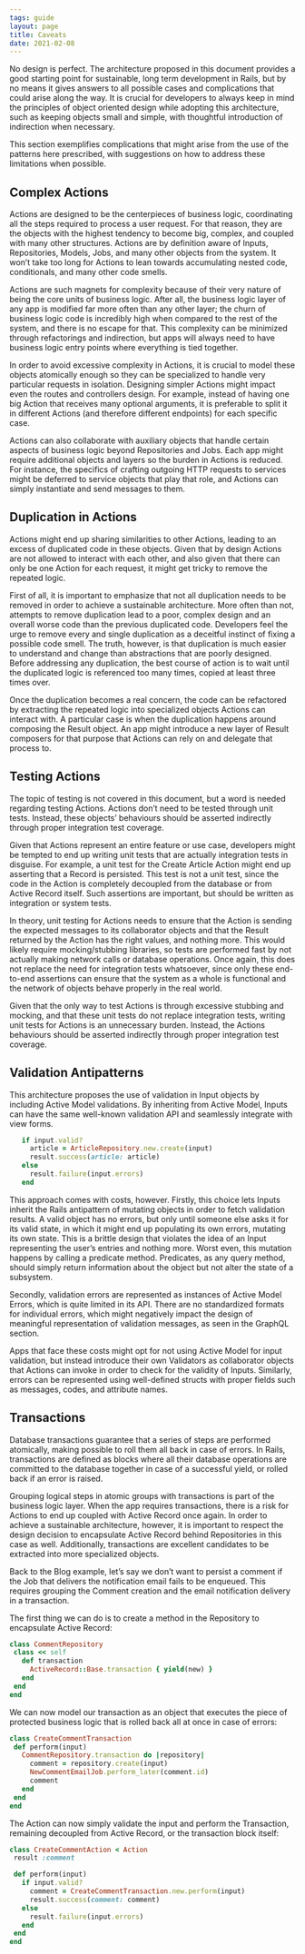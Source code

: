 ```yaml
---
tags: guide
layout: page
title: Caveats
date: 2021-02-08
---
```


No design is perfect. The architecture proposed in this document provides a good starting point for sustainable, long term development in Rails, but by no means it gives answers to all possible cases and complications that could arise along the way. It is crucial for developers to always keep in mind the principles of object oriented design while adopting this architecture, such as keeping objects small and simple, with thoughtful introduction of indirection when necessary.

This section exemplifies complications that might arise from the use of the patterns here prescribed, with suggestions on how to address these limitations when possible.

## Complex Actions

Actions are designed to be the centerpieces of business logic, coordinating all the steps required to process a user request. For that reason, they are the objects with the highest tendency to become big, complex, and coupled with many other structures. Actions are by definition aware of Inputs, Repositories, Models, Jobs, and many other objects from the system. It won’t take too long for Actions to lean towards accumulating nested code, conditionals, and many other code smells.

Actions are such magnets for complexity because of their very nature of being the core units of business logic. After all, the business logic layer of any app is modified far more often than any other layer; the churn of business logic code is incredibly high when compared to the rest of the system, and there is no escape for that. This complexity can be minimized through refactorings and indirection, but apps will always need to have business logic entry points where everything is tied together.

In order to avoid excessive complexity in Actions, it is crucial to model these objects atomically enough so they can be specialized to handle very particular requests in isolation. Designing simpler Actions might impact even the routes and controllers design. For example, instead of having one big Action that receives many optional arguments, it is preferable to split it in different Actions (and therefore different endpoints) for each specific case.

Actions can also collaborate with auxiliary objects that handle certain aspects of business logic beyond Repositories and Jobs. Each app might require additional objects and layers so the burden in Actions is reduced. For instance, the specifics of crafting outgoing HTTP requests to services might be deferred to service objects that play that role, and Actions can simply instantiate and send messages to them.

## Duplication in Actions

Actions might end up sharing similarities to other Actions, leading to an excess of duplicated code in these objects. Given that by design Actions are not allowed to interact with each other, and also given that there can only be one Action for each request, it might get tricky to remove the repeated logic.

First of all, it is important to emphasize that not all duplication needs to be removed in order to achieve a sustainable architecture. More often than not, attempts to remove duplication lead to a poor, complex design and an overall worse code than the previous duplicated code. Developers feel the urge to remove every and single duplication as a deceitful instinct of fixing a possible code smell. The truth, however, is that duplication is much easier to understand and change than abstractions that are poorly designed. Before addressing any duplication, the best course of action is to wait until the duplicated logic is referenced too many times, copied at least three times over.

Once the duplication becomes a real concern, the code can be refactored by extracting the repeated logic into specialized objects Actions can interact with. A particular case is when the duplication happens around composing the Result object. An app might introduce a new layer of Result composers for that purpose that Actions can rely on and delegate that process to.

## Testing Actions

The topic of testing is not covered in this document, but a word is needed regarding testing Actions. Actions don’t need to be tested through unit tests. Instead, these objects’ behaviours should be asserted indirectly through proper integration test coverage.

Given that Actions represent an entire feature or use case, developers might be tempted to end up writing unit tests that are actually integration tests in disguise. For example, a unit test for the Create Article Action might end up asserting that a Record is persisted. This test is not a unit test, since the code in the Action is completely decoupled from the database or from Active Record itself. Such assertions are important, but should be written as integration or system tests.

In theory, unit testing for Actions needs to ensure that the Action is sending the expected messages to its collaborator objects and that the Result returned by the Action has the right values, and nothing more. This would likely require mocking/stubbing libraries, so tests are performed fast by not actually making network calls or database operations. Once again, this does not replace the need for integration tests whatsoever, since only these end-to-end assertions can ensure that the system as a whole is functional and the network of objects behave properly in the real world.

Given that the only way to test Actions is through excessive stubbing and mocking, and that these unit tests do not replace integration tests, writing unit tests for Actions is an unnecessary burden. Instead, the Actions behaviours should be asserted indirectly through proper integration test coverage.

## Validation Antipatterns

This architecture proposes the use of validation in Input objects by including Active Model validations. By inheriting from Active Model, Inputs can have the same well-known validation API and seamlessly integrate with view forms.

```ruby
   if input.valid?
     article = ArticleRepository.new.create(input)
     result.success(article: article)
   else
     result.failure(input.errors)
   end
```

This approach comes with costs, however. Firstly, this choice lets Inputs inherit the Rails antipattern of mutating objects in order to fetch validation results. A valid object has no errors, but only until someone else asks it for its valid state, in which it might end up populating its own errors, mutating its own state. This is a brittle design that violates the idea of an Input representing the user’s entries and nothing more. Worst even, this mutation happens by calling a predicate method. Predicates, as any query method, should simply return information about the object but not alter the state of a subsystem.

Secondly, validation errors are represented as instances of Active Model Errors, which is quite limited in its API. There are no standardized formats for individual errors, which might negatively impact the design of meaningful representation of validation messages, as seen in the GraphQL section.

Apps that face these costs might opt for not using Active Model for input validation, but instead introduce their own Validators as collaborator objects that Actions can invoke in order to check for the validity of Inputs. Similarly, errors can be represented using well-defined structs with proper fields such as messages, codes, and attribute names.

## Transactions

Database transactions guarantee that a series of steps are performed atomically, making possible to roll them all back in case of errors. In Rails, transactions are defined as blocks where all their database operations are committed to the database together in case of a successful yield, or rolled back if an error is raised.

Grouping logical steps in atomic groups with transactions is part of the business logic layer. When the app requires transactions, there is a risk for Actions to end up coupled with Active Record once again. In order to achieve a sustainable architecture, however, it is important to respect the design decision to encapsulate Active Record behind Repositories in this case as well. Additionally, transactions are excellent candidates to be extracted into more specialized objects.

Back to the Blog example, let’s say we don’t want to persist a comment if the Job that delivers the notification email fails to be enqueued. This requires grouping the Comment creation and the email notification delivery in a transaction.

The first thing we can do is to create a method in the Repository to encapsulate Active Record:

```ruby
class CommentRepository
 class << self
   def transaction
     ActiveRecord::Base.transaction { yield(new) }
   end
 end
end
```

We can now model our transaction as an object that executes the piece of protected business logic that is rolled back all at once in case of errors:

```ruby
class CreateCommentTransaction
 def perform(input)
   CommentRepository.transaction do |repository|
     comment = repository.create(input)
     NewCommentEmailJob.perform_later(comment.id)
     comment
   end
 end
end
```

The Action can now simply validate the input and perform the Transaction, remaining decoupled from Active Record, or the transaction block itself:

```ruby
class CreateCommentAction < Action
 result :comment

 def perform(input)
   if input.valid?
     comment = CreateCommentTransaction.new.perform(input)
     result.success(comment: comment)
   else
     result.failure(input.errors)
   end
 end
end
```

